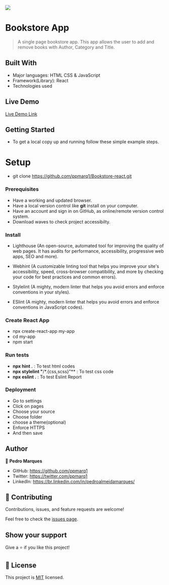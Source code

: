 ![](https://img.shields.io/badge/Microverse-blueviolet)

# Bookstore App

> A single page bookstore app. This app allows the user to add and remove books with Author, Category and Title.

## Built With

- Major languages: HTML CSS & JavaScript
- Framework(Library): React
- Technologies used

## Live Demo

[Live Demo Link](https://livedemo.com)

## Getting Started

- To get a local copy up and running follow these simple example steps.

# Setup

- git clone https://github.com/ppmarq1/Bookstore-react.git

### Prerequisites

- Have a working and updated browser.
- Have a local version control like **git** install on your computer.
- Have an account and sign in on GitHub, as online/remote version control system.
- Download waves to check project accessibilty.

### Install

- Lighthouse (An open-source, automated tool for improving the quality of web pages. It has audits for performance, accessibility, progressive web apps, SEO and more).

- Webhint (A customizable linting tool that helps you improve your site's accessibility, speed, cross-browser compatibility, and more by checking your code for best practices and common errors).

- Stylelint (A mighty, modern linter that helps you avoid errors and enforce conventions in your styles).

- ESlint (A mighty, modern linter that helps you avoid errors and enforce conventions in JavaScript codes).

### Create React App

- npx create-react-app my-app
- cd my-app
- npm start

### Run tests

- **npx hint .** : To test html codes
- **npx stylelint "**/\*.{css,scss}"\*\* : To test css code
- **npx eslint .** : To test Eslint Report

### Deployment

- Go to settings
- Click on pages
- Choose your source
- Choose folder
- choose a theme(optional)
- Enforce HTTPS
- And then save

## Author

👤 **Pedro Marques**

- GitHub: https://github.com/ppmarq1
- Twitter: https://twitter.com/ppmarq1
- LinkedIn: https://br.linkedin.com/in/pedroalmeidamarques/

## 🤝 Contributing

Contributions, issues, and feature requests are welcome!

Feel free to check the [issues page](https://github.com/ppmarq1/Bookstore-react/issues).

## Show your support

Give a ⭐️ if you like this project!

## 📝 License

This project is [MIT](./MIT.md) licensed.
